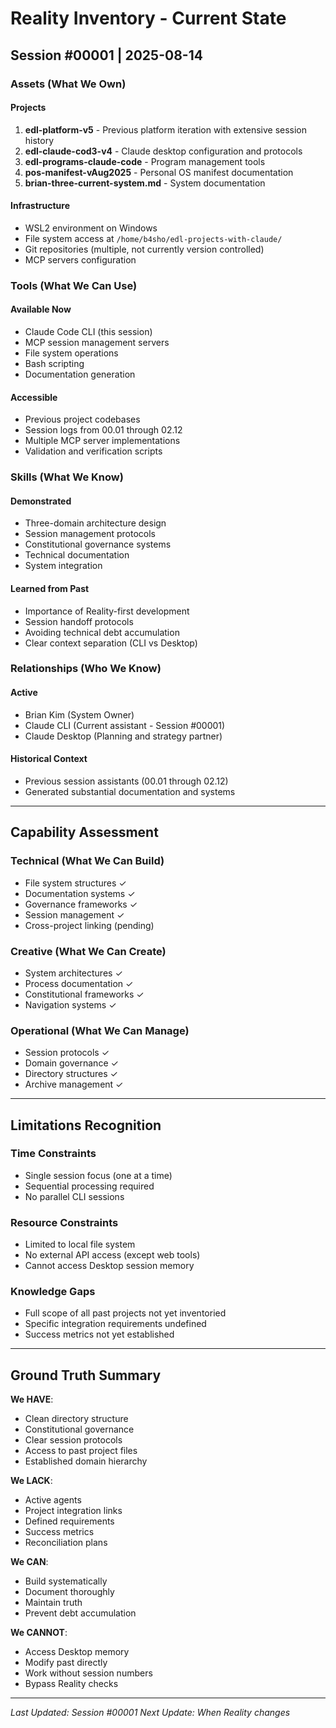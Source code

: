 # Reality Inventory - Current State
## Session #00001 | 2025-08-14

### Assets (What We Own)

#### Projects
1. **edl-platform-v5** - Previous platform iteration with extensive session history
2. **edl-claude-cod3-v4** - Claude desktop configuration and protocols
3. **edl-programs-claude-code** - Program management tools
4. **pos-manifest-vAug2025** - Personal OS manifest documentation
5. **brian-three-current-system.md** - System documentation

#### Infrastructure
- WSL2 environment on Windows
- File system access at `/home/b4sho/edl-projects-with-claude/`
- Git repositories (multiple, not currently version controlled)
- MCP servers configuration

### Tools (What We Can Use)

#### Available Now
- Claude Code CLI (this session)
- MCP session management servers
- File system operations
- Bash scripting
- Documentation generation

#### Accessible
- Previous project codebases
- Session logs from 00.01 through 02.12
- Multiple MCP server implementations
- Validation and verification scripts

### Skills (What We Know)

#### Demonstrated
- Three-domain architecture design
- Session management protocols
- Constitutional governance systems
- Technical documentation
- System integration

#### Learned from Past
- Importance of Reality-first development
- Session handoff protocols
- Avoiding technical debt accumulation
- Clear context separation (CLI vs Desktop)

### Relationships (Who We Know)

#### Active
- Brian Kim (System Owner)
- Claude CLI (Current assistant - Session #00001)
- Claude Desktop (Planning and strategy partner)

#### Historical Context
- Previous session assistants (00.01 through 02.12)
- Generated substantial documentation and systems

---

## Capability Assessment

### Technical (What We Can Build)
- File system structures ✓
- Documentation systems ✓
- Governance frameworks ✓
- Session management ✓
- Cross-project linking (pending)

### Creative (What We Can Create)
- System architectures ✓
- Process documentation ✓
- Constitutional frameworks ✓
- Navigation systems ✓

### Operational (What We Can Manage)
- Session protocols ✓
- Domain governance ✓
- Directory structures ✓
- Archive management ✓

---

## Limitations Recognition

### Time Constraints
- Single session focus (one at a time)
- Sequential processing required
- No parallel CLI sessions

### Resource Constraints
- Limited to local file system
- No external API access (except web tools)
- Cannot access Desktop session memory

### Knowledge Gaps
- Full scope of all past projects not yet inventoried
- Specific integration requirements undefined
- Success metrics not yet established

---

## Ground Truth Summary

**We HAVE**:
- Clean directory structure
- Constitutional governance
- Clear session protocols
- Access to past project files
- Established domain hierarchy

**We LACK**:
- Active agents
- Project integration links
- Defined requirements
- Success metrics
- Reconciliation plans

**We CAN**:
- Build systematically
- Document thoroughly
- Maintain truth
- Prevent debt accumulation

**We CANNOT**:
- Access Desktop memory
- Modify past directly
- Work without session numbers
- Bypass Reality checks

---

*Last Updated: Session #00001*
*Next Update: When Reality changes*